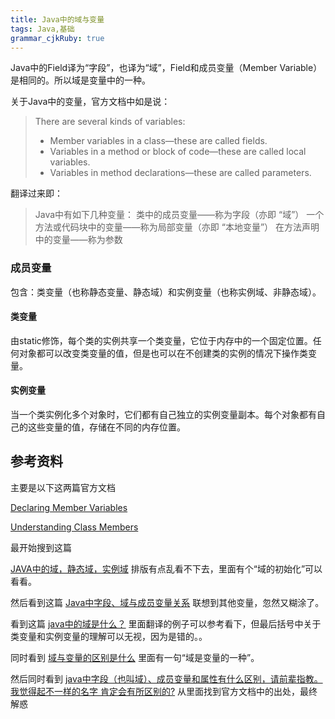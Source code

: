 ```yaml
--- 
title: Java中的域与变量
tags: Java,基础
grammar_cjkRuby: true
---
```

Java中的Field译为“字段”，也译为“域”，Field和成员变量（Member Variable）是相同的。所以域是变量中的一种。

关于Java中的变量，官方文档中如是说：
>There are several kinds of variables:
> - Member variables in a class—these are called fields.
> - Variables in a method or block of code—these are called local variables.
> - Variables in method declarations—these are called parameters.

翻译过来即：
>Java中有如下几种变量：
>类中的成员变量——称为字段（亦即 “域”）
>一个方法或代码块中的变量——称为局部变量（亦即 “本地变量”）
>在方法声明中的变量——称为参数

### 成员变量

包含：类变量（也称静态变量、静态域）和实例变量（也称实例域、非静态域）。

#### 类变量

由static修饰，每个类的实例共享一个类变量，它位于内存中的一个固定位置。任何对象都可以改变类变量的值，但是也可以在不创建类的实例的情况下操作类变量。

#### 实例变量
当一个类实例化多个对象时，它们都有自己独立的实例变量副本。每个对象都有自己的这些变量的值，存储在不同的内存位置。

## 参考资料

主要是以下这两篇官方文档

[Declaring Member Variables](https://docs.oracle.com/javase/tutorial/java/javaOO/variables.html)

[Understanding Class Members](https://docs.oracle.com/javase/tutorial/java/javaOO/classvars.html)

最开始搜到这篇

[JAVA中的域，静态域，实例域](https://www.cnblogs.com/jerry007/archive/2013/01/18/java%E4%B8%AD%E5%9F%9F.html)
排版有点乱看不下去，里面有个“域的初始化”可以看看。

然后看到这篇
[Java中字段、域与成员变量关系](http://blog.csdn.net/u013632190/article/details/50662643)
联想到其他变量，忽然又糊涂了。

看到这篇
[ java中的域是什么？](http://blog.csdn.net/iaiti/article/details/38794007)
里面翻译的例子可以参考看下，但最后括号中关于类变量和实例变量的理解可以无视，因为是错的。。

同时看到
[域与变量的区别是什么](http://bbs.csdn.net/topics/390488364)
里面有一句“域是变量的一种”。

然后同时看到
[java中字段（也叫域）、成员变量和属性有什么区别，请前辈指教。我觉得起不一样的名字 肯定会有所区别的?](https://www.zhihu.com/question/23675337)
从里面找到官方文档中的出处，最终解惑
